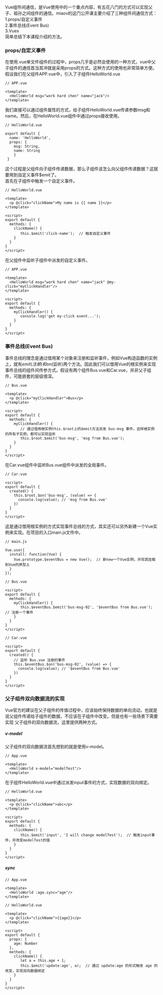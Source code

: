 Vue组件间通信，是Vue使用中的一个重点内容，有五花八门的方式可以实现父子、祖孙之间组件的通信。miaov的这门公开课主要介绍了三种组件间通信方式：<br/>
1.props/自定义事件<br/>
2.事件总线(Event Bus)<br/>
3.Vuex<br/>
简单总结下本课程介绍的方法。

### props/自定义事件
在使用.vue单文件组件的过程中，props几乎是必然会使用的一种方式，vue中父子组件的通信首当其冲就是采用props的方式。这种方式的使用也非常简单方便。
假设我们在父组件APP.vue中，引入了子组件HelloWorld.vue
```
// APP.vue

<template>
  <HelloWorld msg="work hard chen" name="jack"/>
</template>
```
我们直接可以通过组件属性的方式，给子组件HelloWorld.vue传递参数msg和name。然后，在HelloWorld.vue组件中通过props接收使用。
```
// HelloWorld.vue

export default {
  name: 'HelloWorld',
  props: {
    msg: String,
    name: String
    }
 }
```
这个过程是父组件向子组件传递数据，那么子组件该怎么向父组件传递数据？这就要用到自定义事件$emit了。<br/>
首先在子组件中触发一个自定义事件。
```
// HelloWorld.vue

<template>
  <p @click="clickName">My name is {{ name }}</p>
</template>

<script>
export default {
  methods: {
    clickName() {
       this.$emit('click-name');  // 触发自定义事件
    }
  }
}
</script>
```
在父组件中监听子组件中派发的自定义事件。
```
// APP.vue

<template>
  <HelloWorld msg="work hard chen" name="jack" @my-click="myClickHandler"/>
</template>

<script>
export default {
  methods: {
    myClickHandler() {
       console.log('get my-click event...');
    }
  }
}
</script>
```

### 事件总线(Event Bus)
事件总线的理念是通过借用某个对象来注册和监听事件，例如Vue构造函数的实例上，就有$emit(注册)和$on(监听)两个方法。因此我们可以借用Vue的根实例来实现
事件总线的组件间传参方式。假设有两个组件Bus.vue和Car.vue，并非父子组件，可能嵌套的层级很深。
```
// Bus.vue

<template>
  <p @click="myClickHandler">Bus</p>
</template>

<script>
export default {
  methods: {
    myClickHandler() {
       // 通过借用根实例this.$root上的$emit方法派发 bus-msg 事件，这样根实例的所有子实例，都可以实现监听
       this.$root.$emit('bus-msg', 'msg from Bus.vue');
    }
  }
}
</script>
```
在Car.vue组件中监听Bus.vue组件中派发的全局事件。
```
// Car.vue

<script>
export default {
  created() {
    this.$root.$on('bus-msg', (value) => {
      console.log(value); // 'msg from Bus.vue'
    })
  }
}
</script>
```
这是通过借用根实例的方式实现事件总线的方式，其实还可以另外新建一个Vue实例来实现。在项目的入口main.js文件中。
```
// main.js

Vue.use({
  install: function(Vue) {
    Vue.prototype.$eventBus = new Vue();  // 新new一个Vue实例，并将其挂载到Vue的原型上
  }
});

// Bus.vue

<script>
export default {
  methods: {
    myClickHandler() {
       this.$eventBus.$emit('bus-msg-02', '$eventBus from Bus.vue');  // 注册一个事件
    }
  }
}
</script>

// Car.vue

<script>
export default {
  created() {
    // 监听 Bus.vue 注册的事件
    this.$eventBus.$on('bus-msg-02', (value) => {
      console.log(value); // '$eventBus from Bus.vue'
    })
  }
}
</script>
```

### 父子组件双向数据流的实现
Vue官方的建议在父子组件的传值过程中，应该始终保持数据的单向流动，也就是说父组件传递给子组件的数据，不应该在子组件中改变。但是也有一些场景下需要实现
父子组件的双向数据流，这里提供两种方式。

##### v-model
父子组件的双向数据流首先想到的就是使用v-model。
```
// App.vue

<template>
  <HelloWorld v-model="modelTest"/>
</template>

```
在子组件HelloWorld.vue中通过派发input事件的方式，实现数据的双向绑定。
```
// HelloWorld.vue

<template>
  <p @click="clickName">abc</p>
</template>

<script>
export default {
  methods: {
    clickName() {
       this.$emit('input', 'I will change modelTest');  // 触发input事件，并改变modelTest的值
    }
  }
}
</script>
```

##### sync
```
// App.vue

<template>
  <HelloWorld :age.sync="age"/>
</template>

```

```
// HelloWorld.vue

<template>
  <p @click="clickName">{{age}}</p>
</template>

<script>
export default {
  props: {
    age: Number
  },
  methods: {
    clickName() {
       let a = this.age + 1;
       this.$emit('update:age', a);  // 通过 update:age 的形式触发 age 的改变，实现双向数据绑定
    }
  }
}
</script>
```

